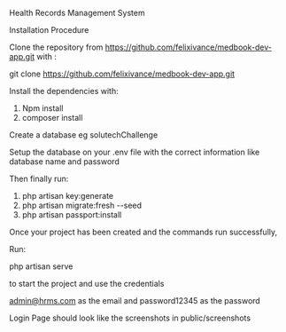 Health Records Management System

Installation Procedure

Clone the repository from https://github.com/felixivance/medbook-dev-app.git
 with :
 
 git clone https://github.com/felixivance/medbook-dev-app.git
 
 Install the dependencies with:
 
 1. Npm install
 2. composer install
 
 Create a database eg solutechChallenge
 
 Setup the database on your .env file with the correct information like database name and password
 
 Then finally run:
  
  1. php artisan key:generate
  2. php artisan migrate:fresh --seed
  3. php artisan passport:install
  
  Once your project has been created and the commands run successfully,
  
  Run:
  
  php artisan serve 
  
  to start the project and use the credentials
  
  admin@hrms.com as the email and password12345 as the password
  
  Login Page should look like the screenshots in public/screenshots
  
  

 
